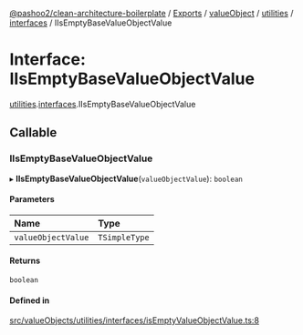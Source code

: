 [@pashoo2/clean-architecture-boilerplate](../README.md) / [Exports](../modules.md) / [valueObject](../modules/valueobject.md) / [utilities](../modules/valueobject.utilities.md) / [interfaces](../modules/valueobject.utilities.interfaces.md) / IIsEmptyBaseValueObjectValue

# Interface: IIsEmptyBaseValueObjectValue

[utilities](../modules/valueobject.utilities.md).[interfaces](../modules/valueobject.utilities.interfaces.md).IIsEmptyBaseValueObjectValue

## Callable

### IIsEmptyBaseValueObjectValue

▸ **IIsEmptyBaseValueObjectValue**(`valueObjectValue`): `boolean`

#### Parameters

| Name | Type |
| :------ | :------ |
| `valueObjectValue` | `TSimpleType` |

#### Returns

`boolean`

#### Defined in

[src/valueObjects/utilities/interfaces/isEmptyValueObjectValue.ts:8](https://github.com/pashoo2/clean-architecture-boilerplate/blob/5d0a725/src/valueObjects/utilities/interfaces/isEmptyValueObjectValue.ts#L8)
